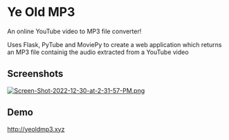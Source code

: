 # Ye Old MP3

An online YouTube video to MP3 file converter!

Uses Flask, PyTube and MoviePy to create a web application which returns an MP3 file containig the audio extracted from a YouTube video

## Screenshots
[![Screen-Shot-2022-12-30-at-2-31-57-PM.png](https://i.postimg.cc/Bnr337SY/Screen-Shot-2022-12-30-at-2-31-57-PM.png)](https://postimg.cc/VJWpBRbn)


## Demo

http://yeoldmp3.xyz

